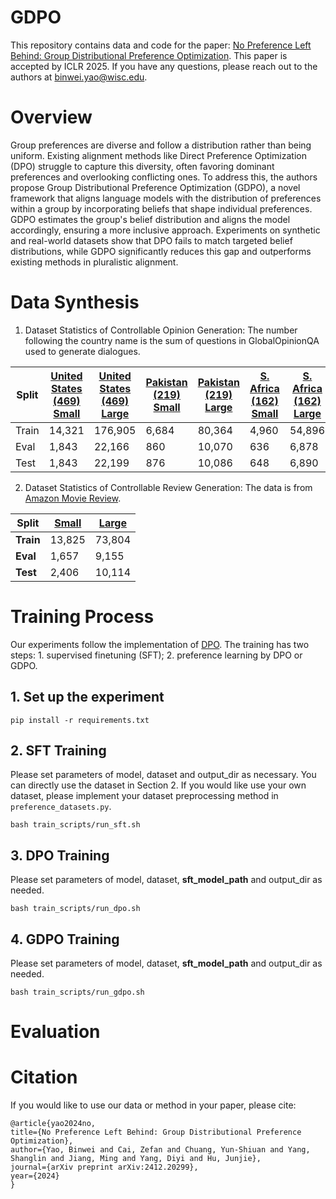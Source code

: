 # GDPO
This repository contains data and code for the paper: [No Preference Left Behind: Group Distributional Preference Optimization](http://arxiv.org/abs/2412.20299). This paper is accepted by ICLR 2025. If you have any questions, please reach out to the authors at binwei.yao@wisc.edu.
# Overview
Group preferences are diverse and follow a distribution rather than being uniform. Existing alignment methods like Direct Preference Optimization (DPO) struggle to capture this diversity, often favoring dominant preferences and overlooking conflicting ones. To address this, the authors propose Group Distributional Preference Optimization (GDPO), a novel framework that aligns language models with the distribution of preferences within a group by incorporating beliefs that shape individual preferences. GDPO estimates the group's belief distribution and aligns the model accordingly, ensuring a more inclusive approach. Experiments on synthetic and real-world datasets show that DPO fails to match targeted belief distributions, while GDPO significantly reduces this gap and outperforms existing methods in pluralistic alignment.
# Data Synthesis
1. Dataset Statistics of Controllable Opinion Generation: The number following the country name is the sum of questions in GlobalOpinionQA used to generate dialogues.

| Split  | [United States (469) Small](https://huggingface.co/datasets/Binwei01/mmoqa_usa) | [United States (469) Large](https://huggingface.co/datasets/Binwei01/mmoqa_usa_large) | [Pakistan (219) Small](https://huggingface.co/datasets/Binwei01/mmoqa_pk) | [Pakistan (219) Large](https://huggingface.co/datasets/Binwei01/mmoqa_pk_large) | [S. Africa (162) Small](https://huggingface.co/datasets/Binwei01/mmoqa_sa) | [S. Africa (162) Large](https://huggingface.co/datasets/Binwei01/mmoqa_sa_large) |
|--------|----------------------------|----------------------------|----------------------|----------------------|----------------------|----------------------|
| Train  | 14,321                     | 176,905                    | 6,684                | 80,364               | 4,960                | 54,896               |
| Eval   | 1,843                      | 22,166                     | 860                  | 10,070               | 636                  | 6,878                |
| Test   | 1,843                      | 22,199                     | 876                  | 10,086               | 648                  | 6,890                |

2. Dataset Statistics of Controllable Review Generation: The data is from [Amazon Movie Review](https://snap.stanford.edu/data/web-Movies.html).

| Split  | [Small](https://huggingface.co/datasets/Binwei01/movie_review)  | [Large](https://huggingface.co/datasets/Binwei01/movie_review_large)  |
|--------|--------|--------|
| **Train** | 13,825 | 73,804 |
| **Eval**  | 1,657  | 9,155  |
| **Test**  | 2,406  | 10,114 |

# Training Process
Our experiments follow the implementation of [DPO](https://github.com/eric-mitchell/direct-preference-optimization). The training has two steps: 1. supervised finetuning (SFT); 2. preference learning by DPO or GDPO.
## 1. Set up the experiment
``pip install -r requirements.txt``
## 2. SFT Training
Please set parameters of model, dataset and output_dir as necessary. You can directly use the dataset in Section 2. If you would like use your own dataset, please implement your dataset preprocessing method in ``preference_datasets.py``. 

``bash train_scripts/run_sft.sh``
## 3. DPO Training
Please set parameters of model, dataset, **sft_model_path** and output_dir as needed.

``bash train_scripts/run_dpo.sh``
## 4. GDPO Training
Please set parameters of model, dataset, **sft_model_path** and output_dir as needed.

``bash train_scripts/run_gdpo.sh``
# Evaluation
# Citation
If you would like to use our data or method in your paper, please cite:

    @article{yao2024no,
    title={No Preference Left Behind: Group Distributional Preference Optimization},
    author={Yao, Binwei and Cai, Zefan and Chuang, Yun-Shiuan and Yang, Shanglin and Jiang, Ming and Yang, Diyi and Hu, Junjie},
    journal={arXiv preprint arXiv:2412.20299},
    year={2024}
    }
